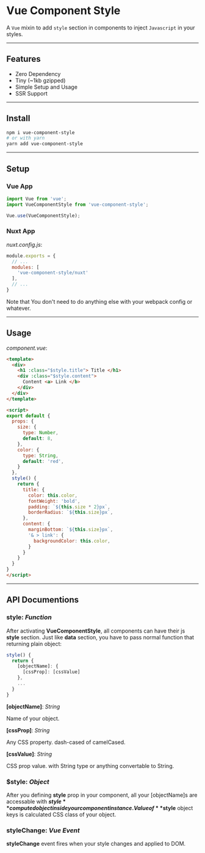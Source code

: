 # Vue Component Style

A `Vue` mixin to add `style` section in components to inject `Javascript` in your styles.

---

## Features

- Zero Dependency
- Tiny (~1kb gzipped)
- Simple Setup and Usage
- SSR Support

---

## Install

```bash
npm i vue-component-style
# or with yarn
yarn add vue-component-style
```

---

## Setup

### Vue App

```javascript
import Vue from 'vue';
import VueComponentStyle from 'vue-component-style';

Vue.use(VueComponentStyle);
```

### Nuxt App

_nuxt.config.js_:
```javascript
module.exports = {
  // ...
  modules: [
    'vue-component-style/nuxt'
  ],
  // ...
}
```

Note that You don't need to do anything else with your webpack config or whatever.

---

## Usage

_component.vue_:
```html
<template>
  <div>
    <h1 :class="$style.title"> Title </h1>
    <div :class="$style.content">
      Content <a> Link </b>
    </div>
  </div>
</template>

<script>
export default {
  props: {
    size: {
      type: Number,
      default: 8,
    },
    color: {
      type: String,
      default: 'red',
    }
  },
  style() {
    return {
      title: {
        color: this.color,
        fontWeight: 'bold',
        padding: `${this.size * 2}px`,
        borderRadius: `${this.size}px`,
      },
      content: {
        marginBottom: `${this.size}px`,
        '& > link': {
          backgroundColor: this.color,
        }
      }
    }
  }
}
</script>
```

---

## API Documentions

### style: _Function_
After activating **VueComponentStyle**, all components can have their js **style** section. Just like **data** section, you have to pass normal function that returning plain object:

```javascript
style() {
  return {
    [objectName]: {
      [cssProp]: [cssValue]
    },
    ...
  }
}
```
**[objectName]**: _String_

Name of your object.

**[cssProp]**: _String_

Any CSS property. dash-cased of camelCased.

**[cssValue]**: _String_

CSS prop value. with String type or anything convertable to String.

### $style: _Object_
After you defining **style** prop in your component, all your [objectName]s are accessable with **$style** computed object inside your component instance. Value of **$style** object keys is calculated CSS class of your object.

### styleChange: _Vue Event_

**styleChange** event fires when your style changes and applied to DOM.
